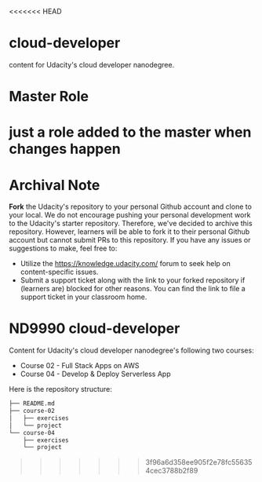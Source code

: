 <<<<<<< HEAD

# cloud-developer

content for Udacity's cloud developer nanodegree.

# Master Role

# just a role added to the master when changes happen

# Archival Note

**Fork** the Udacity's repository to your personal Github account and clone to your local. We do not encourage pushing your personal development work to the Udacity's starter repository. Therefore, we've decided to archive this repository. However, learners will be able to fork it to their personal Github account but cannot submit PRs to this repository. If you have any issues or suggestions to make, feel free to:

- Utilize the https://knowledge.udacity.com/ forum to seek help on content-specific issues.
- Submit a support ticket along with the link to your forked repository if (learners are) blocked for other reasons. You can find the link to file a support ticket in your classroom home.

# ND9990 cloud-developer

Content for Udacity's cloud developer nanodegree's following two courses:

- Course 02 - Full Stack Apps on AWS
- Course 04 - Develop & Deploy Serverless App

Here is the repository structure:

```bash
├── README.md
├── course-02
│   ├── exercises
│   └── project
└── course-04
    ├── exercises
    └── project
```

> > > > > > > 3f96a6d358ee905f2e78fc556354cec3788b2f89
